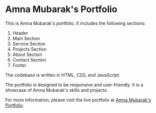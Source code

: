 # Amna Mubarak's Portfolio

This is Amna Mubarak's portfolio. It includes the following sections:

1. Header
2. Main Section
3. Service Section
4. Projects Section
5. About Section
6. Contact Section
7. Footer

The codebase is written in HTML, CSS, and JavaScript. 

The portfolio is designed to be responsive and user-friendly. It is a showcase of Amna Mubarak's skills and projects.

For more information, please visit the live portfolio at [Amna Mubarak's Portfolio](https://amnamubarak.github.io/).
